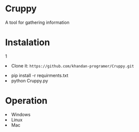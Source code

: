 # Cruppy

A tool for gathering information

# Instalation

 1 <li> Clone it: `https://github.com/khandan-programer/Cruppy.git` </li>

<li> pip install -r requirments.txt </li>

<li> python Cruppy.py </li>

# Operation

<li> Windows </li>
<li> Linux </li>
<li> Mac </li>
